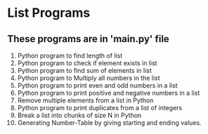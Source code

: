 # List Programs

## These programs are in 'main.py' file

1. Python program to find length of list
2. Python program to check if element exists in list
3. Python program to find sum of elements in list
4. Python program to Multiply all numbers in the list
5. Python program to print even and odd numbers in a list
6. Python program to print positive and negative numbers in a list
7. Remove multiple elements from a list in Python
8. Python program to print duplicates from a list of integers
9. Break a list into chunks of size N in Python
10. Generating Number-Table by giving starting and ending values.
